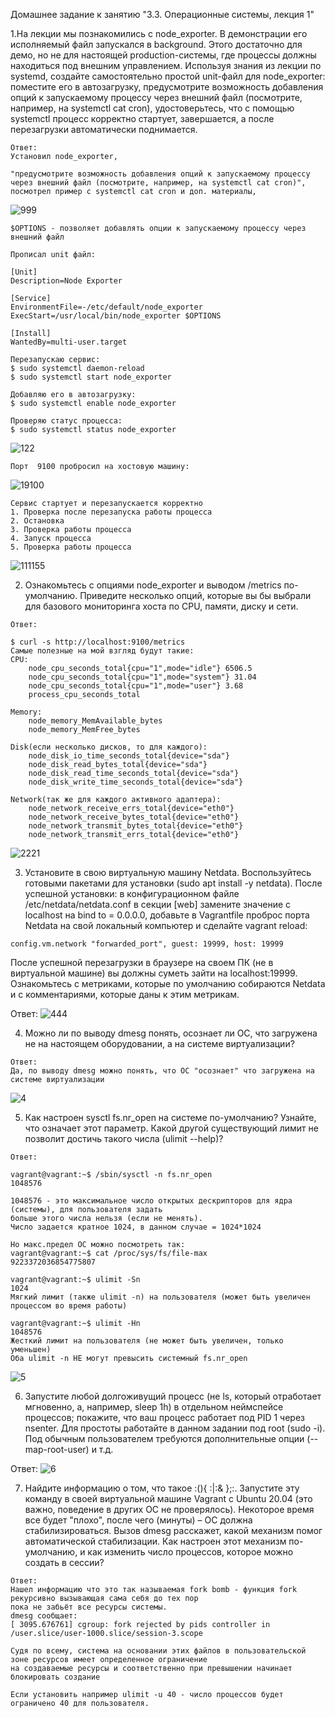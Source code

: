 Домашнее задание к занятию "3.3. Операционные системы, лекция 1"

1.На лекции мы познакомились с node_exporter. В демонстрации его исполняемый файл запускался в background. Этого достаточно для демо, но не для настоящей production-системы, где процессы должны находиться под внешним управлением. Используя знания из лекции по systemd, создайте самостоятельно простой unit-файл для node_exporter:
поместите его в автозагрузку,
предусмотрите возможность добавления опций к запускаемому процессу через внешний файл (посмотрите, например, на systemctl cat cron),
удостоверьтесь, что с помощью systemctl процесс корректно стартует, завершается, а после перезагрузки автоматически поднимается.
```
Ответ:
Установил node_exporter, 

"предусмотрите возможность добавления опций к запускаемому процессу через внешний файл (посмотрите, например, на systemctl cat cron)", 
посмотрел пример с systemctl cat cron и доп. материалы, 
```

![999](https://user-images.githubusercontent.com/94568542/149830196-1304f469-7cc4-488a-b4c0-1069add8e739.jpg)

```
$OPTIONS - позволяет добавлять опции к запускаемому процессу через внешний файл

Прописал unit файл:

[Unit]
Description=Node Exporter

[Service]
EnvironmentFile=-/etc/default/node_exporter
ExecStart=/usr/local/bin/node_exporter $OPTIONS

[Install]
WantedBy=multi-user.target

Перезапускаю сервис:
$ sudo systemctl daemon-reload
$ sudo systemctl start node_exporter

Добавляю его в автозагрузку:
$ sudo systemctl enable node_exporter

Проверяю статус процесса:
$ sudo systemctl status node_exporter
```
![122](https://user-images.githubusercontent.com/94568542/149415287-ff726ab8-5e23-48fa-85ba-8b7c4c65daf3.jpg)
```
Порт  9100 пробросил на хостовую машину:
```
![19100](https://user-images.githubusercontent.com/94568542/149414411-b5caae85-796d-4e15-9d68-8ec4be07850e.jpg)
```
Сервис стартует и перезапускается корректно
1. Проверка после перезапуска работы процесса
2. Остановка
3. Проверка работы процесса
4. Запуск процесса 
5. Проверка работы процесса
```
![111155](https://user-images.githubusercontent.com/94568542/149417836-08d8c86f-b4e4-403f-87f2-8d5e095a5ceb.jpg)

2. Ознакомьтесь с опциями node_exporter и выводом /metrics по-умолчанию. 
Приведите несколько опций, которые вы бы выбрали для базового мониторинга хоста по CPU, памяти, диску и сети.
```
Ответ:

$ curl -s http://localhost:9100/metrics
Самые полезные на мой взгляд будут такие:
CPU:
    node_cpu_seconds_total{cpu="1",mode="idle"} 6506.5
    node_cpu_seconds_total{cpu="1",mode="system"} 31.04
    node_cpu_seconds_total{cpu="1",mode="user"} 3.68
    process_cpu_seconds_total 
    
Memory:
    node_memory_MemAvailable_bytes 
    node_memory_MemFree_bytes
    
Disk(если несколько дисков, то для каждого):
    node_disk_io_time_seconds_total{device="sda"} 
    node_disk_read_bytes_total{device="sda"} 
    node_disk_read_time_seconds_total{device="sda"} 
    node_disk_write_time_seconds_total{device="sda"}
    
Network(так же для каждого активного адаптера):
    node_network_receive_errs_total{device="eth0"} 
    node_network_receive_bytes_total{device="eth0"} 
    node_network_transmit_bytes_total{device="eth0"}
    node_network_transmit_errs_total{device="eth0"}
```
![2221](https://user-images.githubusercontent.com/94568542/149416851-002aa8d2-66c9-448b-ad95-010224a0aa85.jpg)


3. Установите в свою виртуальную машину Netdata. Воспользуйтесь готовыми пакетами для установки (sudo apt install -y netdata). После успешной установки:
в конфигурационном файле /etc/netdata/netdata.conf в секции [web] замените значение с localhost на bind to = 0.0.0.0,
добавьте в Vagrantfile проброс порта Netdata на свой локальный компьютер и сделайте vagrant reload:
```
config.vm.network "forwarded_port", guest: 19999, host: 19999
```
После успешной перезагрузки в браузере на своем ПК (не в виртуальной машине) вы должны суметь зайти на localhost:19999. 
Ознакомьтесь с метриками, которые по умолчанию собираются Netdata и с комментариями, которые даны к этим метрикам.

Ответ:
![444](https://user-images.githubusercontent.com/94568542/149564033-deaf21df-b8e8-4fae-aec1-3f8932c99465.jpg)


4. Можно ли по выводу dmesg понять, осознает ли ОС, что загружена не на настоящем оборудовании, а на системе виртуализации?
```
Ответ:
Да, по выводу dmesg можно понять, что ОС "осознает" что загружена на системе виртуализации
```
![4](https://user-images.githubusercontent.com/94568542/149564573-3e1eae9b-55e1-4c3d-9cf0-2d67a58b09c1.jpg)


5. Как настроен sysctl fs.nr_open на системе по-умолчанию? Узнайте, что означает этот параметр. 
Какой другой существующий лимит не позволит достичь такого числа (ulimit --help)?
```
Ответ:

vagrant@vagrant:~$ /sbin/sysctl -n fs.nr_open
1048576

1048576 - это максимальное число открытых дескрипторов для ядра (системы), для пользователя задать 
больше этого числа нельзя (если не менять). 
Число задается кратное 1024, в данном случае = 1024*1024

Но макс.предел ОС можно посмотреть так:
vagrant@vagrant:~$ cat /proc/sys/fs/file-max
9223372036854775807

vagrant@vagrant:~$ ulimit -Sn
1024
Мягкий лимит (также ulimit -n) на пользователя (может быть увеличен процессом во время работы)

vagrant@vagrant:~$ ulimit -Hn
1048576
Жесткий лимит на пользователя (не может быть увеличен, только уменьшен)
Оба ulimit -n НЕ могут превысить системный fs.nr_open
```
![5](https://user-images.githubusercontent.com/94568542/149567455-64b12a9b-ced7-452e-ba0c-39f36933b985.jpg)


6. Запустите любой долгоживущий процесс (не ls, который отработает мгновенно, а, например, sleep 1h) в отдельном неймспейсе процессов; 
покажите, что ваш процесс работает под PID 1 через nsenter. Для простоты работайте в данном задании под root (sudo -i). 
Под обычным пользователем требуются дополнительные опции (--map-root-user) и т.д.

Ответ:
![6](https://user-images.githubusercontent.com/94568542/149568504-54b97927-e9e3-4d90-86a0-c4fb68431777.jpg)


7. Найдите информацию о том, что такое :(){ :|:& };:. Запустите эту команду в своей виртуальной машине Vagrant с Ubuntu 20.04 (это важно, поведение в других ОС не проверялось).
Некоторое время все будет "плохо", после чего (минуты) – ОС должна стабилизироваться. Вызов dmesg расскажет, какой механизм помог автоматической стабилизации. 
Как настроен этот механизм по-умолчанию, и как изменить число процессов, которое можно создать в сессии?
```
Ответ:
Нашел информацию что это так называемая fork bomb - функция fork рекурсивно вызывающая сама себя до тех пор
пока не забьёт все ресурсы системы.
dmesg сообщает:
[ 3095.676761] cgroup: fork rejected by pids controller in /user.slice/user-1000.slice/session-3.scope

Судя по всему, система на основании этих файлов в пользовательской зоне ресурсов имеет определенное ограничение 
на создаваемые ресурсы и соответственно при превышении начинает блокировать создание 

Если установить например ulimit -u 40 - число процессов будет ограничено 40 для пользователя.
```
